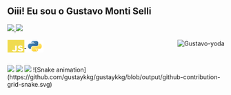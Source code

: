 ## Oiii! Eu sou o Gustavo Monti Selli
 <div>
  <a href="https://github.com/gustaykkg">
  <img height="180em" src="https://github-readme-stats.vercel.app/api?username=gustaykkg&show_icons=true&theme=dracula&include_all_commits=true&count_private=true"/>
  <img height="180em" src="https://github-readme-stats.vercel.app/api/top-langs/?username=gustaykkg&layout=compact&langs_count=7&theme=dracula"/>
</div>
<div style="display: inline_block"><br>
  <img align="center" alt="Gustavo-Js" height="30" width="40" src="https://raw.githubusercontent.com/devicons/devicon/master/icons/javascript/javascript-plain.svg">
  <img align="center" alt="Gustavo-Python" height="30" width="40" src="https://raw.githubusercontent.com/devicons/devicon/master/icons/python/python-original.svg">
  <img align="right" alt="Gustavo-yoda" src="https://c.tenor.com/xkAHeyJFuKEAAAAM/berat.gif">
</div>
  
  ##
 
<div> 
  <a href="https://instagram.com/monti_selli" target="_blank"><img src="https://img.shields.io/badge/-Instagram-%23E4405F?style=for-the-badge&logo=instagram&logoColor=white" target="_blank"></a>
 <a href="https://discord.gg/FCYMVWuNfd" target="_blank"><img src="https://img.shields.io/badge/Discord-7289DA?style=for-the-badge&logo=discord&logoColor=white" target="_blank"></a> 
  <a href = "mailto:contato.montiselli@gmail.com"><img src="https://img.shields.io/badge/-Gmail-%23333?style=for-the-badge&logo=gmail&logoColor=white" target="_blank"></a>
  ![Snake animation](https://github.com/gustaykkg/gustaykkg/blob/output/github-contribution-grid-snake.svg)
 
</div>
